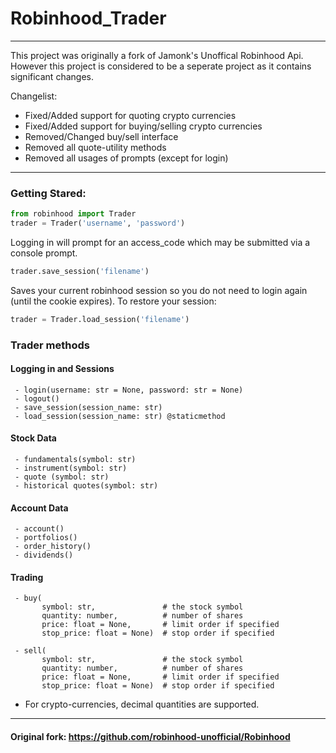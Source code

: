 # Robinhood_Trader

-------------------
This project was originally a fork of Jamonk's Unoffical Robinhood Api. 
However this project is considered to be a seperate project
as it contains significant changes. 

Changelist:  
 + Fixed/Added support for quoting crypto currencies
 + Fixed/Added support for buying/selling crypto currencies
 + Removed/Changed buy/sell interface 
 + Removed all quote-utility methods
 + Removed all usages of prompts (except for login)
 
------------------

### Getting Stared:
```python
from robinhood import Trader
trader = Trader('username', 'password') 
```
Logging in will prompt for an access_code which may be submitted  via a console prompt. 
```python
trader.save_session('filename')
```
Saves your current robinhood session so you do not need to login again (until the cookie expires). To restore your session:
```python
trader = Trader.load_session('filename')
```

### Trader methods 

#### Logging in and Sessions
```
 - login(username: str = None, password: str = None)
 - logout()
 - save_session(session_name: str)
 - load_session(session_name: str) @staticmethod 
```
#### Stock Data
```
 - fundamentals(symbol: str)
 - instrument(symbol: str)
 - quote (symbol: str)
 - historical quotes(symbol: str)
```
#### Account Data 
```
 - account()
 - portfolios() 
 - order_history()
 - dividends()
 ```
#### Trading 
```
 - buy(  
       symbol: str,               # the stock symbol
       quantity: number,          # number of shares
       price: float = None,       # limit order if specified
       stop_price: float = None)  # stop order if specified

 - sell(  
       symbol: str,               # the stock symbol
       quantity: number,          # number of shares
       price: float = None,       # limit order if specified
       stop_price: float = None)  # stop order if specified

 ```
 - For crypto-currencies, decimal quantities are supported. 


---------------------
#### Original fork: https://github.com/robinhood-unofficial/Robinhood
